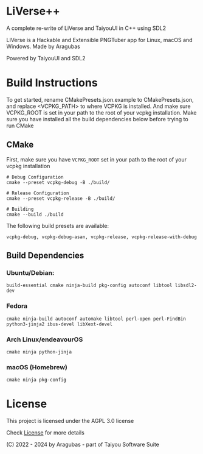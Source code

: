 # LiVerse++
A complete re-write of LiVerse and TaiyouUI in C++ using SDL2

LIVerse is a Hackable and Extensible PNGTuber app for Linux, macOS and Windows. Made by Aragubas


Powered by TaiyouUI and SDL2

# Build Instructions
To get started, rename CMakePresets.json.example to CMakePresets.json, and replace <VCPKG_PATH>
to where VCPKG is installed. And make sure VCPKG_ROOT is set in your path to the root of your vcpkg installation. Make sure you have installed all the build dependencies below before trying to run CMake

## CMake
First, make sure you have ``VCPKG_ROOT`` set in your path to the root of your vcpkg installation

```
# Debug Configuration
cmake --preset vcpkg-debug -B ./build/

# Release Configuration
cmake --preset vcpkg-release -B ./build/

# Building
cmake --build ./build
```

The following build presets are available:
```
vcpkg-debug, vcpkg-debug-asan, vcpkg-release, vcpkg-release-with-debug
```

## Build Dependencies

### Ubuntu/Debian:
```
build-essential cmake ninja-build pkg-config autoconf libtool libsdl2-dev
```

### Fedora
```
cmake ninja-build autoconf automake libtool perl-open perl-FindBin python3-jinja2 ibus-devel libXext-devel
```

### Arch Linux/endeavourOS
```
cmake ninja python-jinja
```

### macOS (Homebrew)
```
cmake ninja pkg-config
```

# License
This project is licensed under the AGPL 3.0 license

Check [License](./LICENSE) for more details

(C) 2022 - 2024 by Aragubas - part of Taiyou Software Suite
